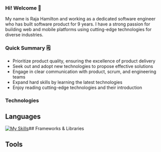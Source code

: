 ### Hi! Welcome 👋

My name is Raja Hamilton and working as a dedicated software engineer who has built software product for 9 years.
I have a strong passion for building web and mobile platforms using cutting-edge technologies for diverse industries.

### Quick Summary 🗒
- Prioritize product quality, ensuring the excellence of product delivery
- Seek out and adopt new technologies to propose effective solutions
- Engage in clear communication with product, scrum, and engineering teams
- Expand hard skills by learning the latest technologies
- Enjoy reading cutting-edge technologies and their introduction

### Technologies

## Languages
[![My Skills](https://skillicons.dev/icons?i=js,html,css,wasm)](https://skillicons.dev)## Frameworks & Libraries
## Tools
